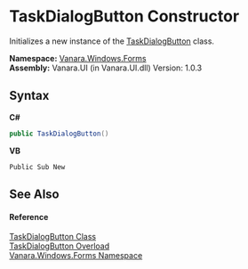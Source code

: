 # TaskDialogButton Constructor 
 

Initializes a new instance of the <a href="1d014f22-9536-9860-ea85-fa2cafd31448">TaskDialogButton</a> class.

**Namespace:**&nbsp;<a href="c580cf52-4028-70db-28d0-f9b1abc03861">Vanara.Windows.Forms</a><br />**Assembly:**&nbsp;Vanara.UI (in Vanara.UI.dll) Version: 1.0.3

## Syntax

**C#**<br />
``` C#
public TaskDialogButton()
```

**VB**<br />
``` VB
Public Sub New
```


## See Also


#### Reference
<a href="1d014f22-9536-9860-ea85-fa2cafd31448">TaskDialogButton Class</a><br /><a href="c867d406-0c4c-44f5-4f9f-1e70de71d5ef">TaskDialogButton Overload</a><br /><a href="c580cf52-4028-70db-28d0-f9b1abc03861">Vanara.Windows.Forms Namespace</a><br />